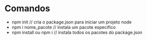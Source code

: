 # Comandos

- npm init // cria o package.json para iniciar um projeto node 
- npm i nome_pacote // instala um pacote especifico 
- npm install ou npm i // instala todos os pacotes do package.json